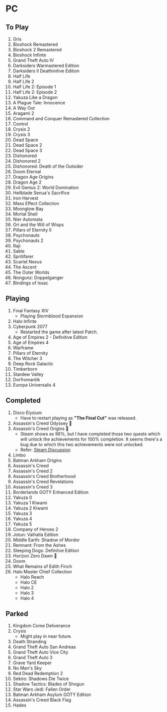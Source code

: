 # PC

## To Play

1. Gris
2. Bioshock Remastered
3. Bioshock 2 Remastered
4. Bioshock Infinte
5. Grand Theft Auto IV
6. Darksiders Warmastered Edition
7. Darksiders II Deathinitive Edition
8. Half Life
9. Half Life 2
10. Half Life 2: Episode 1
11. Half Life 2: Episode 2
12. Yakuza Like a Dragon
13. A Plague Tale: Innocence
14. A Way Out
15. Aragami 2
16. Command and Conquer Remastered Collection
17. Control
18. Crysis 2
19. Crysis 3
20. Dead Space
21. Dead Space 2
22. Dead Space 3
23. Dishonored
24. Dishonored 2
25. Dishonored: Death of the Outsider
26. Doom Eternal
27. Dragon Age Origins
28. Dragon Age 2
29. Evil Genius 2: World Domination
30. Hellblade Senua's Sacrifice
31. Iron Harvest
32. Mass Effect Collection
33. Moonglow Bay
34. Mortal Shell
35. Nier Automata
36. Ori and the Will of Wisps
37. Pillars of Eternity II
38. Psychonauts
39. Psychonauts 2
40. Raji
41. Sable
42. Spritifarer
43. Scarlet Nexus
44. The Ascent
45. The Outer Worlds
46. Nongunz: Doppelganger
47. Bindings of Issac

## Playing

1. Final Fantasy XIV
    - Playing Stormblood Expansion
2. Halo Infinte
3. Cyberpunk 2077
    - Restarted the game after latest Patch.
4. Age of Empires 2 - Definitive Edition
5. Age of Empires 4
6. Warframe
7. Pillars of Eternity
8. The Witcher 3
9. Deep Rock Galactic
10. Timberborn
11. Stardew Valley
12. Dorfromantik
13. Europa Universalis 4

## Completed

1. Disco Elysium
    - Have to restart playing as **"The Final Cut"** was released.
2. Assassin's Creed Odyssey :star2:
3. Assassin's Creed Origins :star2:
    - Steam shows as 98%, but I have completed those two quests which will unlock the achievements for 100% completion. It seems there's a bug due to which this two achievements were not unlocked.
    - Refer: [Steam Discussion](https://steamcommunity.com/app/582160/discussions/1/1736589520010150698/)
4. Limbo
5. Batman Arkham Origins
6. Assassin's Creed
7. Assassin's Creed 2
8. Assassin's Creed Brotherhood
9. Assassin's Creed Revelations
10. Assassin's Creed 3
11. Borderlands GOTY Enhanced Edition
12. Yakuza 0
13. Yakuza 1 Kiwami
14. Yakuza 2 Kiwami
15. Yakuza 3
16. Yakuza 4
17. Yakuza 5
18. Company of Heroes 2
19. Jotun: Valhalla Edition
20. Middle Earth: Shadow of Mordor
21. Remnant: From the Ashes
22. Sleeping Dogs: Definitve Edition
23. Horizon Zero Dawn :star2:
24. Doom
25. What Remains of Edith Finch
26. Halo Master Chief Collection
    - Halo Reach
    - Halo CE
    - Halo 2
    - Halo 3
    - Halo 4

## Parked

1. Kingdom Come Deliverance
2. Crysis
    - Might play in near future.
3. Death Stranding
4. Grand Theft Auto San Andreas
5. Grand Theft Auto Vice City
6. Grand Theft Auto 3
7. Grave Yard Keeper
8. No Man's Sky
9. Red Dead Redemption 2
10. Sekiro: Shadows Die Twice
11. Shadow Tactics: Blades of Shogun
12. Star Wars Jedi: Fallen Order
13. Batman Arkham Asylum GOTY Edition
14. Assassin's Creed Black Flag
15. Hades
